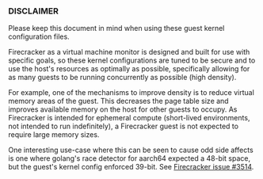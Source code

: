 ### DISCLAIMER

Please keep this document in mind when using these guest kernel configuration files.

Firecracker as a virtual machine monitor is designed and built for use with
specific goals, so these kernel configurations are tuned to be secure and to
use the host's resources as optimally as possible, specifically allowing for
as many guests to be running concurrently as possible (high density).

For example, one of the mechanisms to improve density is to reduce virtual
memory areas of the guest. This decreases the page table size and improves available
memory on the host for other guests to occupy. As Firecracker is intended for
ephemeral compute (short-lived environments, not intended to run indefinitely),
a Firecracker guest is not expected to require large memory sizes.

One interesting use-case where this can be seen to cause odd side affects is one
where golang's race detector for aarch64 expected a 48-bit space, but the guest's
kernel config enforced 39-bit.
See [Firecracker issue #3514](https://github.com/firecracker-microvm/firecracker/issues/3514).
